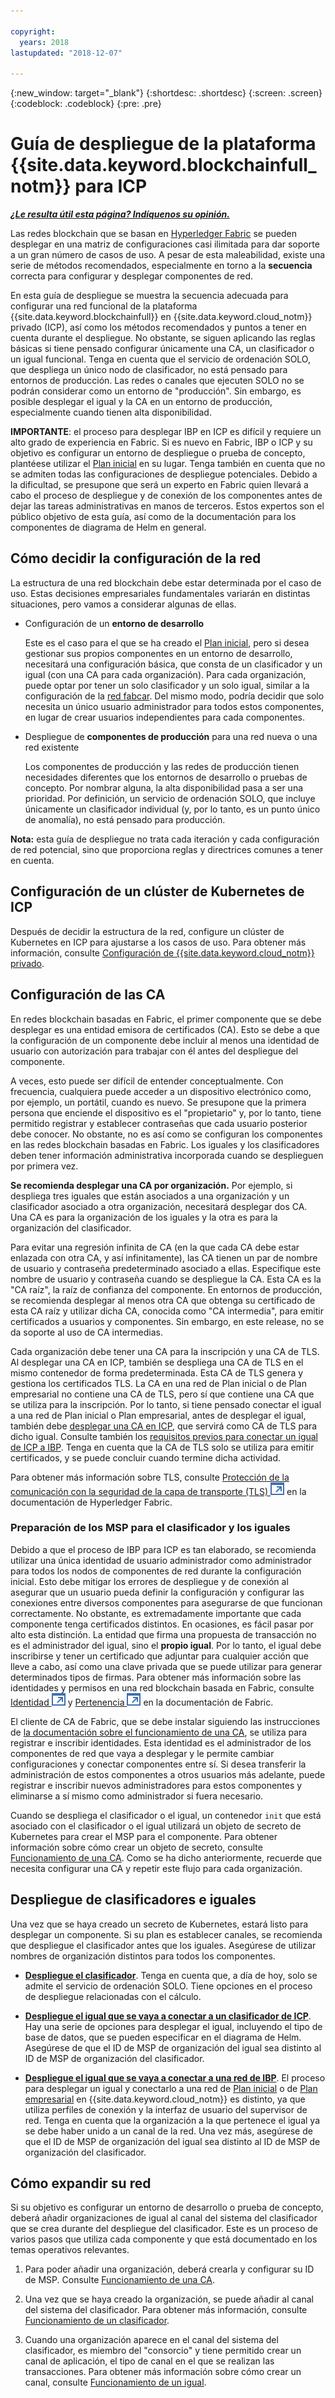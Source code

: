 ```yaml
---

copyright:
  years: 2018
lastupdated: "2018-12-07"

---
```


{:new_window: target="_blank"}
{:shortdesc: .shortdesc}
{:screen: .screen}
{:codeblock: .codeblock}
{:pre: .pre}

# Guía de despliegue de la plataforma {{site.data.keyword.blockchainfull_notm}} para ICP

***[¿Le resulta útil esta página? Indíquenos su opinión.](https://www.surveygizmo.com/s3/4501493/IBM-Blockchain-Documentation)***

Las redes blockchain que se basan en [Hyperledger Fabric](https://hyperledger-fabric.readthedocs.io/en/release-1.2/) se pueden desplegar en una matriz de configuraciones casi ilimitada para dar soporte a un gran número de casos de uso. A pesar de esta maleabilidad, existe una serie de métodos recomendados, especialmente en torno a la **secuencia** correcta para configurar y desplegar componentes de red.

En esta guía de despliegue se muestra la secuencia adecuada para configurar una red funcional de la plataforma
{{site.data.keyword.blockchainfull}} en {{site.data.keyword.cloud_notm}} privado (ICP), así como los métodos recomendados y puntos a tener en cuenta durante el despliegue. No obstante, se siguen aplicando las reglas básicas si tiene pensado configurar únicamente una CA, un clasificador o un igual funcional. Tenga en cuenta que el servicio de ordenación SOLO, que despliega un único nodo de clasificador, no está pensado para entornos de producción. Las redes o canales que ejecuten SOLO no se podrán considerar como un entorno de "producción". Sin embargo, es posible desplegar el igual y la CA en un entorno de producción, especialmente cuando tienen alta disponibilidad.

**IMPORTANTE**: el proceso para desplegar IBP en ICP es difícil y requiere un alto grado de experiencia en Fabric. Si es nuevo en Fabric, IBP o ICP y su objetivo es configurar un entorno de despliegue o prueba de concepto, plantéese utilizar el [Plan inicial](starter_plan.html) en su lugar. Tenga también en cuenta que no se admiten todas las configuraciones de despliegue potenciales. Debido a la dificultad, se presupone que será un experto en Fabric quien llevará a cabo el proceso de despliegue y de conexión de los componentes antes de dejar las tareas administrativas en manos de terceros. Estos expertos son el público objetivo de esta guía, así como de la documentación para los componentes de diagrama de Helm en general.

## Cómo decidir la configuración de la red

La estructura de una red blockchain debe estar determinada por el caso de uso. Estas decisiones empresariales fundamentales variarán en distintas situaciones, pero vamos a considerar algunas de ellas.

* Configuración de un **entorno de desarrollo**

  Este es el caso para el que se ha creado el [Plan inicial](starter_plan.html), pero si desea gestionar sus propios componentes en un entorno de desarrollo, necesitará una configuración básica, que consta de un clasificador y un igual (con una CA para cada organización). Para cada organización, puede optar por tener un solo clasificador y un solo igual, similar a la configuración de la
[red fabcar](https://hyperledger-fabric.readthedocs.io/en/release-1.2/understand_fabcar_network.html). Del mismo modo, podría decidir que solo necesita un único usuario administrador para todos estos componentes, en lugar de crear usuarios independientes para cada componentes.

* Despliegue de **componentes de producción** para una red nueva o una red existente

  Los componentes de producción y las redes de producción tienen necesidades diferentes que los entornos de desarrollo o pruebas de concepto. Por nombrar alguna, la alta disponibilidad pasa a ser una prioridad. Por definición, un servicio de ordenación SOLO, que incluye únicamente un clasificador individual (y, por lo tanto, es un punto único de anomalía), no está pensado para producción.

**Nota:** esta guía de despliegue no trata cada iteración y cada configuración de red potencial, sino que proporciona reglas y directrices comunes a tener en cuenta.

## Configuración de un clúster de Kubernetes de ICP

Después de decidir la estructura de la red, configure un clúster de Kubernetes en ICP para ajustarse a los casos de uso. Para obtener más información, consulte [Configuración de {{site.data.keyword.cloud_notm}} privado](ICP_setup.html).

## Configuración de las CA

En redes blockchain basadas en Fabric, el primer componente que se debe desplegar es una entidad emisora de certificados (CA). Esto se debe a que la configuración de un componente debe incluir al menos una identidad de usuario con autorización para trabajar con él antes del despliegue del componente.

A veces, esto puede ser difícil de entender conceptualmente. Con frecuencia, cualquiera puede acceder a un dispositivo electrónico como, por ejemplo, un portátil, cuando es nuevo. Se presupone que la primera persona que enciende el dispositivo es el "propietario" y, por lo tanto, tiene permitido registrar y establecer contraseñas que cada usuario posterior debe conocer. No obstante, no es así como se configuran los componentes en las redes blockchain basadas en Fabric. Los iguales y los clasificadores deben tener información administrativa incorporada cuando se desplieguen por primera vez.

**Se recomienda desplegar una CA por organización.** Por ejemplo, si despliega tres iguales que están asociados a una organización y un clasificador asociado a otra organización, necesitará desplegar dos CA. Una CA es para la organización de los iguales y la otra es para la organización del clasificador.

Para evitar una regresión infinita de CA (en la que cada CA debe estar enlazada con otra CA, y así infinitamente), las CA tienen un par de nombre de usuario y contraseña predeterminado asociado a ellas. Especifique este nombre de usuario y contraseña cuando se despliegue la CA. Esta CA es la "CA raíz", la raíz de confianza del componente. En entornos de producción, se recomienda desplegar al menos otra CA que obtenga su certificado de esta CA raíz y utilizar dicha CA, conocida como "CA intermedia", para emitir certificados a usuarios y componentes. Sin embargo, en este release, no se da soporte al uso de CA intermedias.

Cada organización debe tener una CA para la inscripción y una CA de TLS.  Al desplegar una CA en ICP, también se despliega una CA de TLS en el mismo contenedor de forma predeterminada. Esta CA de TLS genera y gestiona los certificados TLS. La CA en una red de Plan inicial o de Plan empresarial no contiene una CA de TLS, pero sí que contiene una CA que se utiliza para la inscripción. Por lo tanto, si tiene pensado conectar el igual a una red de Plan inicial o Plan empresarial, antes de desplegar el igual, también debe [desplegar una CA en ICP](howto/CA_deploy_icp.html), que servirá como CA de TLS para dicho igual. Consulte también los
[requisitos previos para conectar un igual de ICP a IBP](howto/peer_deploy_ibp.html#prerequisites-peer-ibp). Tenga en cuenta que la CA de TLS solo se utiliza para emitir certificados, y se puede concluir cuando termine dicha actividad.

Para obtener más información sobre TLS, consulte
[Protección de la comunicación con la seguridad de la capa de transporte (TLS) ![Icono de enlace externo](images/external_link.svg "Icono de enlace externo")](https://hyperledger-fabric.readthedocs.io/en/release-1.3/enable_tls.html "Protección de la comunicación con la seguridad de la capa de transporte (TLS)") en la documentación de Hyperledger Fabric.

### Preparación de los MSP para el clasificador y los iguales

Debido a que el proceso de IBP para ICP es tan elaborado, se recomienda utilizar una única identidad de usuario administrador como administrador para todos los nodos de componentes de red durante la configuración inicial. Esto debe mitigar los errores de despliegue y de conexión al asegurar que un usuario pueda definir la configuración y configurar las conexiones entre diversos componentes para asegurarse de que funcionan correctamente. No obstante, es extremadamente importante que cada componente tenga certificados distintos. En ocasiones, es fácil pasar por alto esta distinción. La entidad que firma una propuesta de transacción no es el administrador del igual, sino el **propio igual**. Por lo tanto, el igual debe inscribirse y tener un certificado que adjuntar para cualquier acción que lleve a cabo, así como una clave privada que se puede utilizar para generar determinados tipos de firmas. Para obtener más información sobre las identidades y permisos en una red blockchain basada en Fabric, consulte
[Identidad
![Icono de enlace externo](images/external_link.svg "Icono de enlace externo")](https://hyperledger-fabric.readthedocs.io/en/release-1.3/identity/identity.html "Identidad") y
[Pertenencia
![Icono de enlace externo](images/external_link.svg "Icono de enlace externo")](https://hyperledger-fabric.readthedocs.io/en/release-1.3/membership/membership.html "Pertenencia") en la documentación de Fabric.

El cliente de CA de Fabric, que se debe instalar siguiendo las instrucciones de [la documentación sobre el funcionamiento de una CA](howto/CA_operate.html#fabric-ca-client), se utiliza para registrar e inscribir identidades. Esta identidad es el administrador de los componentes de red que vaya a desplegar y le permite cambiar configuraciones y conectar componentes entre sí. Si desea transferir la administración de estos componentes a otros usuarios más adelante, puede registrar e inscribir nuevos administradores para estos componentes y eliminarse a sí mismo como administrador si fuera necesario.

Cuando se despliega el clasificador o el igual, un contenedor `init` que está asociado con el clasificador o el igual utilizará un objeto de secreto de Kubernetes para crear el MSP para el componente. Para obtener información sobre cómo crear un objeto de secreto, consulte [Funcionamiento de una CA](howto/CA_operate.html). Como se ha dicho anteriormente, recuerde que necesita configurar una CA y repetir este flujo para cada organización.

## Despliegue de clasificadores e iguales

Una vez que se haya creado un secreto de Kubernetes, estará listo para desplegar un componente. Si su plan es establecer canales, se recomienda que despliegue el clasificador antes que los iguales. Asegúrese de utilizar nombres de organización distintos para todos los componentes.

- **[Despliegue el clasificador](howto/orderer_deploy_icp.html)**. Tenga en cuenta que, a día de hoy, solo se admite el servicio de ordenación SOLO. Tiene opciones en el proceso de despliegue relacionadas con el cálculo.

- **[Despliegue el igual que se vaya a conectar a un clasificador de ICP](howto/peer_deploy_icp.html)**. Hay una serie de opciones para desplegar el igual, incluyendo el tipo de base de datos, que se pueden especificar en el diagrama de Helm. Asegúrese de que el ID de MSP de organización del igual sea distinto al ID de MSP de organización del clasificador.

- **[Despliegue el igual que se vaya a conectar a una red de IBP](howto/peer_deploy_ibp.html)**. El proceso para desplegar un igual y conectarlo a una red de [Plan inicial](starter_plan.html) o de
[Plan empresarial](enterprise_plan.html) en
{{site.data.keyword.cloud_notm}} es distinto, ya que utiliza perfiles de conexión y la interfaz de usuario del supervisor de red. Tenga en cuenta que la organización a la que pertenece el igual ya se debe haber unido a un canal de la red. Una vez más, asegúrese de que el ID de MSP de organización del igual sea distinto al ID de MSP de organización del clasificador.

## Cómo expandir su red

Si su objetivo es configurar un entorno de desarrollo o prueba de concepto, deberá añadir organizaciones de igual al canal del sistema del clasificador que se crea durante del despliegue del clasificador. Este es un proceso de varios pasos que utiliza cada componente y que está documentado en los temas operativos relevantes.

1. Para poder añadir una organización, deberá crearla y configurar su ID de MSP. Consulte
[Funcionamiento de una CA](howto/CA_operate.html#deploy-orderer-peer).

2. Una vez que se haya creado la organización, se puede añadir al canal del sistema del clasificador. Para obtener más información, consulte
[Funcionamiento de un clasificador](howto/orderer_operate.html#add-organizations-to-consortium).

3. Cuando una organización aparece en el canal del sistema del clasificador, es miembro del "consorcio" y tiene permitido crear un canal de aplicación, el tipo de canal en el que se realizan las transacciones. Para obtener más información sobre cómo crear un canal, consulte
[Funcionamiento de un igual](howto/peer_operate_icp.html#peer-icp-channeltx).
